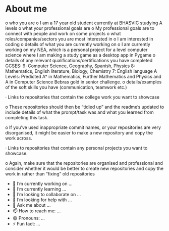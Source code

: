 # About me

o who you are
o I am a 17 year old student currently at BHASVIC studying A levels
o what your professional goals are
o My professional goals are to connect with people and work on some projects
o what roles/companies/sectors you are most interested in
o I am interested in coding
o details of what you are currently working on
o I am currently working on my NEA, which is a personal project for a level computer science where I am making a study game as a desktop app in Pygame
o details of any relevant qualifications/certifications you have completed
GCSES: 9: Computer Science, Geography, Spanish, Physics 8: Mathematics, English literature, Biology, Chemistry 7: English language
A Levels: Predicted A* in Mathematics, Further Mathematics and Physics and A in Computer Science
Bebras gold in senior challenge.
o details/examples of the soft skills you have (communication, teamwork etc.)

· Links to repositories that contain the college work you want to showcase

o These repositories should then be “tidied up” and the readme’s updated to include details of what the prompt/task was and what you learned from completing this task.

o If you’ve used inappropriate commit names, or your repositories are very disorganised, it might be easier to make a new repository and copy the work across.

· Links to repositories that contain any personal projects you want to showcase.

o Again, make sure that the repositories are organised and professional and consider whether it would be better to create new repositories and copy the work in rather than “fixing” old repositories

- 🔭 I’m currently working on ...
- 🌱 I’m currently learning ...
- 👯 I’m looking to collaborate on ...
- 🤔 I’m looking for help with ...
- 💬 Ask me about ...
- 📫 How to reach me: ...
- 😄 Pronouns: ...
- ⚡ Fun fact: ...
